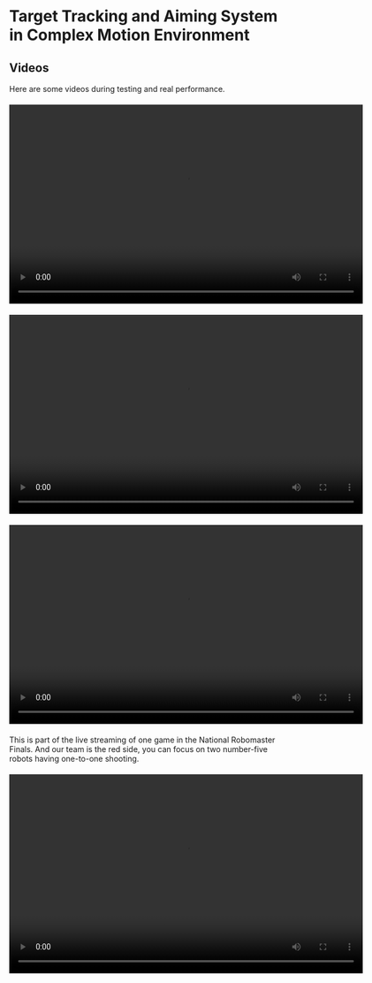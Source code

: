 # Target Tracking and Aiming System in Complex Motion Environment

## Videos

Here are some videos during testing and real performance.

<video width="640" height="360" controls style="display: block; margin: 20px auto;">
  <source src="test.mp4" type="video/mp4">
</video>

<video width="640" height="360" controls style="display: block; margin: 20px auto;">
  <source src="demo1-1.mp4" type="video/mp4">
</video>


<video width="640" height="360" controls style="display: block; margin: 20px auto;">
  <source src="demo2-1.mp4" type="video/mp4">
</video>

This is part of the live streaming of one game in the National Robomaster Finals. And our team is the red side, you can focus on two number-five robots having one-to-one shooting.
<video width="640" height="360" controls style="display: block; margin: 20px auto;">
  <source src="real.mp4" type="video/mp4">
</video>